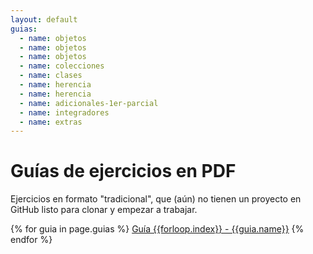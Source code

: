 ```yaml
---
layout: default
guias:
  - name: objetos
  - name: objetos
  - name: objetos
  - name: colecciones
  - name: clases
  - name: herencia
  - name: herencia
  - name: adicionales-1er-parcial
  - name: integradores
  - name: extras
---
```


# Guías de ejercicios en PDF

Ejercicios en formato "tradicional", que (aún) no tienen un proyecto en GitHub listo para clonar y empezar a trabajar.

{% for guia in page.guias %}
  [Guía {{forloop.index}} - {{guia.name}}](../guias_pdf/guia{{forloop.index}}-{{guia.name}}.pdf)
{% endfor %}
